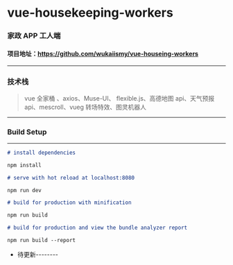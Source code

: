 # vue-housekeeping-workers

### 家政 APP 工人端

#### 项目地址：https://github.com/wukaiismy/vue-houseing-workers

---

### 技术栈

> vue 全家桶 、axios、Muse-UI、 flexible.js、高德地图 api、天气预报 api、mescroll、vueg 转场特效、图灵机器人

---

### Build Setup

---

```markdown
# install dependencies

npm install

# serve with hot reload at localhost:8080

npm run dev

# build for production with minification

npm run build

# build for production and view the bundle analyzer report

npm run build --report
```

- 待更新--------
